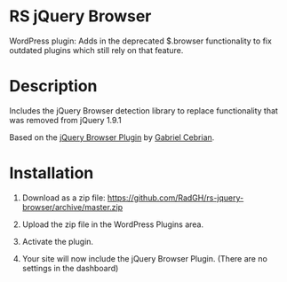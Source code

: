 # RS jQuery Browser
WordPress plugin: Adds in the deprecated $.browser functionality to fix outdated plugins which still rely on that feature.

# Description

Includes the jQuery Browser detection library to replace functionality that was removed from jQuery 1.9.1

Based on the [jQuery Browser Plugin](https://github.com/gabceb/jquery-browser-plugin) by [Gabriel Cebrian](https://github.com/gabceb/).

# Installation

1. Download as a zip file: https://github.com/RadGH/rs-jquery-browser/archive/master.zip

2. Upload the zip file in the WordPress Plugins area.

3. Activate the plugin.

4. Your site will now include the jQuery Browser Plugin. (There are no settings in the dashboard)
